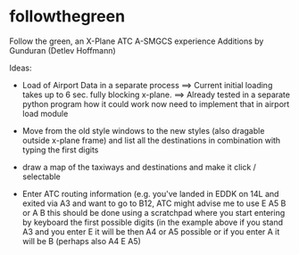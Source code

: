 # followthegreen
Follow the green, an X-Plane ATC A-SMGCS experience
Additions by Gunduran (Detlev Hoffmann)

Ideas:
* Load of Airport Data in a separate process ==> Current initial loading takes up to 6 sec. fully blocking x-plane.
  ==> Already tested in a separate python program how it could work now need to implement that in airport load module
  
* Move from the old style windows to the new styles (also dragable outside x-plane frame) and list all the destinations in combination with typing the first digits

* draw a map of the taxiways and destinations and make it click / selectable 

* Enter ATC routing information (e.g. you've landed in EDDK on 14L and exited via A3 and want to go to B12, ATC might advise me to use E A5 B or A B
  this should be done using a scratchpad where you start entering by keyboard the first possible digits (in the example above if you stand A3 and you enter E it will be 
  then A4 or A5 possible or if you enter A it will be B (perhaps also A4 E A5) 
